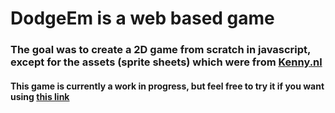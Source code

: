 # DodgeEm is a web based game
### The goal was to create a 2D game from scratch in javascript, except for the assets (sprite sheets) which were from [Kenny.nl](https://www.kenney.nl/assets)
#### This game is currently a work in progress, but feel free to try it if you want using [this link](https://imminent-watch.glitch.me)
